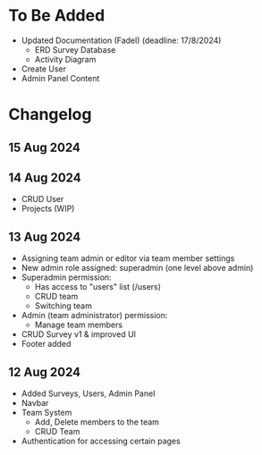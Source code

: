 # To Be Added
- Updated Documentation (Fadel) (deadline: 17/8/2024)
  - ERD Survey Database
  - Activity Diagram
- Create User
- Admin Panel Content

# Changelog
## 15 Aug 2024

## 14 Aug 2024
- CRUD User
- Projects (WIP)

## 13 Aug 2024
- Assigning team admin or editor via team member settings
- New admin role assigned: superadmin (one level above admin)
- Superadmin permission:
  - Has access to "users" list (/users)
  - CRUD team
  - Switching team
- Admin (team administrator) permission:
  - Manage team members
- CRUD Survey v1 & improved UI
- Footer added

## 12 Aug 2024
- Added Surveys, Users, Admin Panel
- Navbar
- Team System
    -  Add, Delete members to the team
    -  CRUD Team
- Authentication for accessing certain pages

